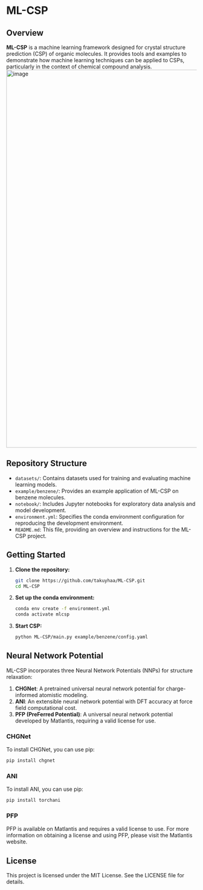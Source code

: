 # ML-CSP

## Overview

**ML-CSP** is a machine learning framework designed for crystal structure prediction (CSP) of organic molecules. It provides tools and examples to demonstrate how machine learning techniques can be applied to CSPs, particularly in the context of chemical compound analysis.  
<img width="1000" alt="image" src="https://github.com/user-attachments/assets/0fd53ab8-21d6-4d85-8006-d1bae0079ec6" />


## Repository Structure

- `datasets/`: Contains datasets used for training and evaluating machine learning models.
- `example/benzene/`: Provides an example application of ML-CSP on benzene molecules.
- `notebook/`: Includes Jupyter notebooks for exploratory data analysis and model development.
- `environment.yml`: Specifies the conda environment configuration for reproducing the development environment.
- `README.md`: This file, providing an overview and instructions for the ML-CSP project.

## Getting Started

1. **Clone the repository:**

   ```bash
   git clone https://github.com/takuyhaa/ML-CSP.git
   cd ML-CSP

1. **Set up the conda environment:**

   ```bash
   conda env create -f environment.yml
   conda activate mlcsp

1. **Start CSP:**

   ```bash
   python ML-CSP/main.py example/benzene/config.yaml

## Neural Network Potential
ML-CSP incorporates three Neural Network Potentials (NNPs) for structure relaxation:

1. **CHGNet**: A pretrained universal neural network potential for charge-informed atomistic modeling.
2. **ANI**: An extensible neural network potential with DFT accuracy at force field computational cost.
3. **PFP (PreFerred Potential)**: A universal neural network potential developed by Matlantis, requiring a valid license for use.

### CHGNet
To install CHGNet, you can use pip:

```bash
pip install chgnet
```

### ANI

To install ANI, you can use pip:

```bash
pip install torchani
```

### PFP
PFP is available on Matlantis and requires a valid license to use. For more information on obtaining a license and using PFP, please visit the Matlantis website.


## License

This project is licensed under the MIT License. See the LICENSE file for details.
